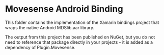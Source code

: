# Movesense Android Binding

This folder contains the implementation of the Xamarin bindings project that wraps the native Android MDSlib.aar library.

The output from this project has been published on NuGet, but you do not need to reference that package directly in your projects - it is added as a dependency of Plugin.Movesense.

